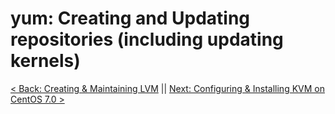 # yum: Creating and Updating repositories (including updating kernels)



[< Back: Creating & Maintaining LVM](https://github.com/sxcdennis/Linux-Guides/blob/master/lvm.md "Creating & Maintaining LVM") || [Next: Configuring & Installing KVM on CentOS 7.0 >](https://github.com/sxcdennis/Linux-Guides/blob/master/Configuring%20%26%20Installing%20KVM%20on%20CentOS%207.md "Configuring & Installing KVM on CentOS 7.0 ")
